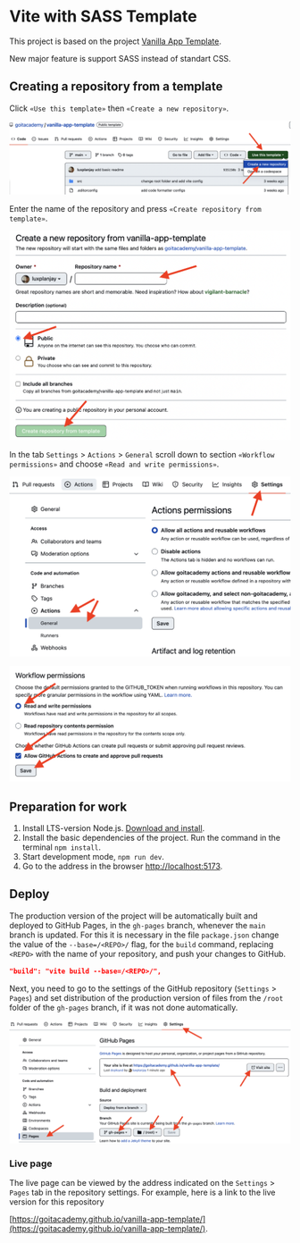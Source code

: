 # Vite with SASS Template

This project is based on the project [Vanilla App Template](https://github.com/goitacademy/vanilla-app-template).

New major feature is support SASS instead of standart CSS.


## Creating a repository from a template

Click `«Use this template»` then `«Create a new repository»`.

![Creating repo from a template step 1](./assets/template-step-1.png)

Enter the name of the repository and press `«Create repository from template»`.

![Creating repo from a template step 2](./assets/template-step-2.png)

In the tab `Settings` > `Actions` > `General` scroll down to section 
`«Workflow permissions»` and choose `«Read and write permissions»`.

![Settings GitHub Actions permissions step 1](./assets/gh-actions-perm-1.png)

![Settings GitHub Actions permissions step 2](./assets/gh-actions-perm-2.png)


## Preparation for work

1. Install LTS-version Node.js.
   [Download and install](https://nodejs.org/en/).
2. Install the basic dependencies of the project. Run the command in the terminal 
  `npm install`.
3. Start development mode, `npm run dev`.
4. Go to the address in the browser [http://localhost:5173](http://localhost:5173).


## Deploy

The production version of the project will be automatically built and deployed to GitHub Pages,
 in the `gh-pages` branch, whenever the `main` branch is updated.
 For this it is necessary in the file `package.json` change the value of the `--base=/<REPO>/` flag,
 for the `build` command, replacing `<REPO>` with the name of your repository, and push your
 changes to GitHub.

```json
"build": "vite build --base=/<REPO>/",
```
Next, you need to go to the settings of the GitHub repository (`Settings` > `Pages`) and
set distribution of the production version of files from the `/root` folder of the `gh-pages` branch,
if it was not done automatically.

![GitHub Pages settings](./assets/repo-settings.png)


### Live page

The live page can be viewed by the address indicated on the `Settings` > `Pages` tab in the
repository settings.
For example, here is a link to the live version for this repository

[https://goitacademy.github.io/vanilla-app-template/](https://goitacademy.github.io/vanilla-app-template/).
